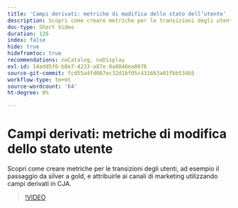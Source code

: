 ```yaml
---
title: 'Campi derivati: metriche di modifica dello stato dell’utente'
description: Scopri come creare metriche per le transizioni degli utenti, ad esempio il passaggio da silver a gold, e attribuirle ai canali di marketing utilizzando campi derivati in CJA.
doc-type: Short Video
duration: 126
index: false
hide: true
hidefromtoc: true
recommendations: noCatalog, noDisplay
exl-id: 14add5f6-b8e7-4233-a87e-8a8846ea8076
source-git-commit: fcd55a4fd007ec32d1bf05c431663a01fbb534b5
workflow-type: tm+mt
source-wordcount: '64'
ht-degree: 0%

---
```


# Campi derivati: metriche di modifica dello stato utente

Scopri come creare metriche per le transizioni degli utenti, ad esempio il passaggio da silver a gold, e attribuirle ai canali di marketing utilizzando campi derivati in CJA.

<!-- 85_S103_3442450_125_derived-fields-user-state-change-metrics -->
>[!VIDEO](https://video.tv.adobe.com/v/3460041/?learn=on&enablevpops=true&captions=ita)
